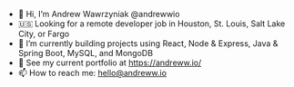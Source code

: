 - 👋 Hi, I’m Andrew Wawrzyniak @andrewwio 
- 🇺🇸 Looking for a remote developer job in Houston, St. Louis, Salt Lake City, or Fargo 
- 🌱 I’m currently building projects using React, Node & Express, Java & Spring Boot, MySQL, and MongoDB
- 📁 See my current portfolio at https://andreww.io/
- 📫 How to reach me: hello@andreww.io

<!---
andrewwio/andrewwio is a ✨ special ✨ repository because its `README.md` (this file) appears on your GitHub profile.
You can click the Preview link to take a look at your changes.
--->
